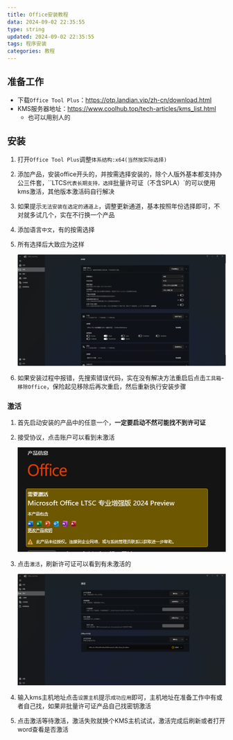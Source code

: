 ```yaml
---
title: Office安装教程
data: 2024-09-02 22:35:55
type: string
updated: 2024-09-02 22:35:55
tags: 程序安装
categories: 教程
---
```


## 准备工作

-   下载`Office Tool Plus`：https://otp.landian.vip/zh-cn/download.html
-   KMS服务器地址：https://www.coolhub.top/tech-articles/kms_list.html
    -   也可以用别人的

## 安装

1.  打开`Office Tool Plus`调整`体系结构:x64(当然按实际选择)`

2.  添加产品，安装office开头的，并按需选择安装的，除个人版外基本都支持办公三件套，``LTCS`代表长期支持，选择`批量许可证（不含SPLA）`的可以使用kms激活，其他版本激活码自行解决

3.  如果提示`无法安装在选定的通道上`，调整更新通道，基本按照年份选择即可，不对就多试几个，实在不行换一个产品

4.  添加语言`中文`，有的按需选择

5.  所有选择后大致应为这样

    ![image-20240902223555570](https://raw.githubusercontent.com/hurttttr/picture/master/2024/image-20240902223555570.png)

6.  如果安装过程中报错，先搜索错误代码，实在没有解决方法重启后点击`工具箱`-`移除Office`，保险起见移除后再次重启，然后重新执行安装步骤

### 激活

1.  首先启动安装的产品中的任意一个，**一定要启动不然可能找不到许可证**

2.  接受协议，点击账户可以看到未激活

    ![image-20240902224225377](https://raw.githubusercontent.com/hurttttr/picture/master/2024/image-20240902224225377.png)

3.  点击`激活`，刷新许可证可以看到有未激活的

    ![image-20240902224327887](https://raw.githubusercontent.com/hurttttr/picture/master/2024/image-20240902224327887.png)

4.  输入kms主机地址点击`设置主机`提示`成功应用`即可，主机地址在准备工作中有或者自己找，如果非批量许可证产品自己找密钥激活

5.  点击激活等待激活，激活失败就换个KMS主机试试，激活完成后刷新或者打开word查看是否激活